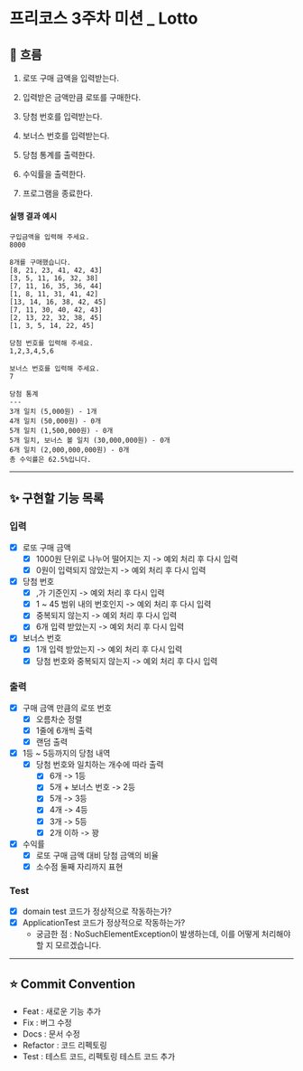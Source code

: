 # 프리코스 3주차 미션 _ Lotto

## 🌊 흐름

1. 로또 구매 금액을 입력받는다.

2. 입력받은 금액만큼 로또를 구매한다.

3. 당첨 번호를 입력받는다.

4. 보너스 번호를 입력받는다.

5. 당첨 통계를 출력한다.

6. 수익률을 출력한다.

7. 프로그램을 종료한다.

#### 실행 결과 예시

```
구입금액을 입력해 주세요.
8000

8개를 구매했습니다.
[8, 21, 23, 41, 42, 43] 
[3, 5, 11, 16, 32, 38] 
[7, 11, 16, 35, 36, 44] 
[1, 8, 11, 31, 41, 42] 
[13, 14, 16, 38, 42, 45] 
[7, 11, 30, 40, 42, 43] 
[2, 13, 22, 32, 38, 45] 
[1, 3, 5, 14, 22, 45]

당첨 번호를 입력해 주세요.
1,2,3,4,5,6

보너스 번호를 입력해 주세요.
7

당첨 통계
---
3개 일치 (5,000원) - 1개
4개 일치 (50,000원) - 0개
5개 일치 (1,500,000원) - 0개
5개 일치, 보너스 볼 일치 (30,000,000원) - 0개
6개 일치 (2,000,000,000원) - 0개
총 수익률은 62.5%입니다.
```

---

## ✨ 구현할 기능 목록

### 입력

- [x] 로또 구매 금액
    - [x] 1000원 단위로 나누어 떨어지는 지 -> 예외 처리 후 다시 입력
    - [x] 0원이 입력되지 않았는지 -> 예외 처리 후 다시 입력
- [x] 당첨 번호
    - [x] ,가 기준인지 -> 예외 처리 후 다시 입력
    - [x] 1 ~ 45 범위 내의 번호인지 -> 예외 처리 후 다시 입력
    - [x] 중복되지 않는지 -> 예외 처리 후 다시 입력
    - [x] 6개 입력 받았는지 -> 예외 처리 후 다시 입력
- [x] 보너스 번호
    - [x] 1개 입력 받았는지 -> 예외 처리 후 다시 입력
    - [x] 당첨 번호와 중복되지 않는지 -> 예외 처리 후 다시 입력

### 출력

- [x] 구매 금액 만큼의 로또 번호
    - [x] 오름차순 정렬
    - [x] 1줄에 6개씩 출력
    - [x] 랜덤 출력
- [x] 1등 ~ 5등까지의 당첨 내역
    - [x] 당첨 번호와 일치하는 개수에 따라 출력
        - [x] 6개 -> 1등
        - [x] 5개 + 보너스 번호 -> 2등
        - [x] 5개 -> 3등
        - [x] 4개 -> 4등
        - [x] 3개 -> 5등
        - [x] 2개 이하 -> 꽝
- [x] 수익률
    - [x] 로또 구매 금액 대비 당첨 금액의 비율
    - [x] 소수점 둘째 자리까지 표현

### Test

- [x] domain test 코드가 정상적으로 작동하는가?
- [x] ApplicationTest 코드가 정상적으로 작동하는가?
    - 궁금한 점 : NoSuchElementException이 발생하는데, 이를 어떻게 처리해야 할 지 모르겠습니다.

---

## ⭐️ Commit Convention

- Feat : 새로운 기능 추가
- Fix : 버그 수정
- Docs : 문서 수정
- Refactor : 코드 리펙토링
- Test : 테스트 코드, 리펙토링 테스트 코드 추가
